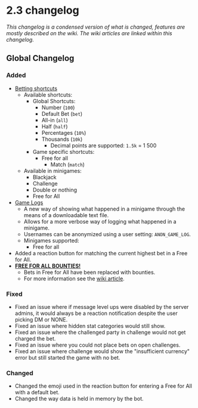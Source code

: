 # 2.3 changelog
*This changelog is a condensed version of what is changed, features are mostly described on the wiki. The wiki articles are linked within this changelog.*

## Global Changelog
### Added
- [Betting shortcuts](https://wiki.skuddbot.xyz/minigames/betting-shortcuts)
  - Available shortcuts:
    - Global Shortcuts:
      - Number (`100`)
      - Default Bet (`bet`)
      - All-in (`all`)
      - Half (`half`)
      - Percentages (`10%`)
      - Thousands (`10k`)
        - Decimal points are supported: `1.5k` = 1 500
    - Game specific shortcuts:
      - Free for all
        - Match (`match`)
  - Available in minigames:
    - Blackjack
    - Challenge
    - Double or nothing
    - Free for All
- [Game Logs](https://wiki.skuddbot.xyz/minigames/game-logs)
  - A new way of showing what happened in a minigame through the means of a downloadable text file.
  - Allows for a more verbose way of logging what happened in a minigame.
  - Usernames can be anonymized using a user setting: `ANON_GAME_LOG`.
  - Minigames supported:
    - Free for all
- Added a reaction button for matching the current highest bet in a Free for All.
- [**FREE FOR ALL BOUNTIES!**](https://wiki.skuddbot.xyz/minigames/free-for-all)
  - Bets in Free for All have been replaced with bounties.
  - For more information see the [wiki article](https://wiki.skuddbot.xyz/minigames/free-for-all).


### Fixed
- Fixed an issue where if message level ups were disabled by the server admins, it would always be a reaction notification despite the user picking DM or NONE.
- Fixed an issue where hidden stat categories would still show.
- Fixed an issue where the challenged party in challenge would not get charged the bet.
- Fixed an issue where you could not place bets on open challenges.
- Fixed an issue where challenge would show the "insufficient currency" error but still started the game with no bet.

### Changed
- Changed the emoji used in the reaction button for entering a Free for All with a default bet.
- Changed the way data is held in memory by the bot.